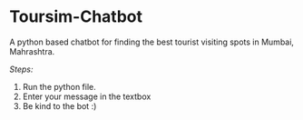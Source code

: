 # Toursim-Chatbot
A python based chatbot for finding the best tourist visiting spots in Mumbai, Mahrashtra.


*Steps:*
1. Run the python file.
2. Enter your message in the textbox
3. Be kind to the bot :)
